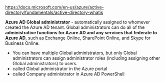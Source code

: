 https://docs.microsoft.com/en-us/azure/active-directory/fundamentals/active-directory-whatis

**Azure AD Global administrator** - automatically assigned to whomever created the Azure AD tenant. 
Global administrators can do all of the **administrative functions for Azure AD and any services that federate to Azure AD**, 
such as Exchange Online, SharePoint Online, and Skype for Business Online. 
- You can have multiple Global administrators, but only Global administrators can assign administrator roles 
(including assigning other Global administrators) to users. 
- called Global administrator in the Azure portal
- called Company administrator in Azure AD PowerShell
